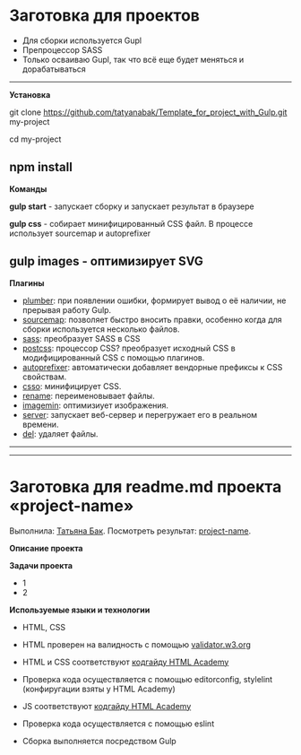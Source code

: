 # Заготовка для проектов

* Для сборки используется Gupl
* Препроцессор SASS
* Только осваиваю Gupl, так что всё еще будет меняться и дорабатываться
---
**Установка**

git clone https://github.com/tatyanabak/Template_for_project_with_Gulp.git my-project

cd my-project

npm install
---
**Команды**

**gulp start** - запускает сборку и запускает результат в браузере

**gulp css** - собирает минифицированный CSS файл. В процессе использует sourcemap и autoprefixer

**gulp images** - оптимизирует SVG
---
**Плагины**

* [plumber](https://www.npmjs.com/package/gulp-plumber): при появлении ошибки, формирует вывод о её наличии, не прерывая работу Gulp.
* [sourcemap](https://www.npmjs.com/package/gulp-sourcemaps): позволяет быстро вносить правки, особенно когда для сборки используется несколько файлов.
* [sass](https://www.npmjs.com/package/gulp-sass): преобразует SASS в CSS
* [postcss](https://www.npmjs.com/package/gulp-postcss): процессор CSS? преобразует исходный CSS в модифицированный CSS с помощью плагинов.
* [autoprefixer](https://www.npmjs.com/package/autoprefixer): автоматически добавляет вендорные префиксы к CSS свойствам.
* [csso](https://www.npmjs.com/package/gulp-csso): минифицирует CSS.
* [rename](https://www.npmjs.com/package/gulp-rename): переименовывает файлы.
* [imagemin](https://www.npmjs.com/package/gulp-imagemin): оптимизиует изображения.
* [server](https://www.npmjs.com/package/browser-sync): запускает веб-сервер и перегружает его в реальном времени.
* [del](https://www.npmjs.com/package/del): удаляет файлы.
---
---
# Заготовка для readme.md проекта «project-name»
Выполнила: [Татьяна Бак](https://github.com/tatyanabak).
Посмотреть результат: [project-name](https://tatyanabak.github.io/project-name/).

**Описание проекта**

**Задачи проекта**
* 1
* 2

**Используемые языки и технологии**
* HTML, CSS
* HTML проверен на валидность с помощью [validator.w3.org](https://validator.w3.org/)
* HTML и CSS соответствуют [кодгайду HTML Academy](https://codeguide.academy/html-css.html)
* Проверка кода осуществляется с помощью editorconfig, stylelint (конфиругации взяты у HTML Academy)

* JS соответствуют [кодгайду HTML Academy](https://codeguide.academy/javascript.html)
* Проверка кода осуществляется с помощью eslint

* Сборка выполняется посредством Gulp
